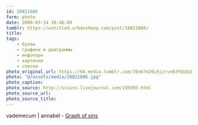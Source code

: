 ```yaml
---
id: 28821886
form: photo
date: 2008-03-14 10:46:00
tumblr: https://untitled.urbansheep.com/post/28821886/
title:
tags:
    - буквы
    - графики и диаграммы
    - инфопорн
    - картинки
    - списки
photo_original_url: https://64.media.tumblr.com/78n67m26L6jzrvx0JYduQzWD_1280.jpg
photo: "@/assets/media/28821886.jpg"
photo_caption:
photo_source: http://sciuro.livejournal.com/195993.html
photo_source_url:
photo_source_title:
---
```


<p>vademecum | annabel - <a href="http://sciuro.livejournal.com/195993.html">Graph of sins</a></p>
